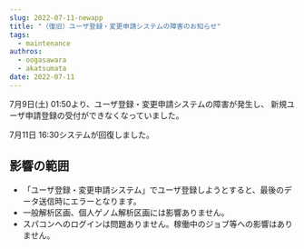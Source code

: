 ```yaml
---
slug: 2022-07-11-newapp
title: "（復旧）ユーザ登録・変更申請システムの障害のお知らせ"
tags:
  - maintenance
authros:
  - oogasawara
  - akatsumata
date: 2022-07-11
---
```


7月9日(土) 01:50より、ユーザ登録・変更申請システムの障害が発生し、
新規ユーザ申請登録の受付ができなくなっていました。

7月11日 16:30システムが回復しました。

## 影響の範囲
- 「ユーザ登録・変更申請システム」でユーザ登録しようとすると、最後のデータ送信時にエラーとなります。
- 一般解析区画、個人ゲノム解析区画には影響ありません。
- スパコンへのログインは問題ありません。稼働中のジョブ等への影響はありません。

